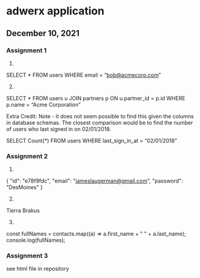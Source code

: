 # adwerx application
## December 10, 2021

### Assignment 1

1. 
SELECT * FROM users
WHERE email = “bob@acmecorp.com”

2. 
SELECT * FROM users u
JOIN partners p ON u.partner_id = p.id
WHERE p.name = “Acme Corporation”

Extra Credit:
Note - it does not seem possible to find this given the columns in database schemas. The closest comparison would be to find the number of users who last signed in on 02/01/2018.

SELECT Count(*) FROM users
WHERE last_sign_in_at = “02/01/2018”


### Assignment 2
1.
{
    "id": "e78f9fdc",
    "email": "jameslaugerman@gmail.com",
    "password": "DesMoines"
}

2.
Tierra Brakus

3. 

const fullNames = contacts.map((a) => a.first_name + " " + a.last_name);
console.log(fullNames);


### Assignment 3
see html file in repository

